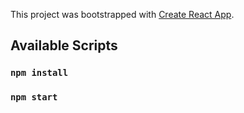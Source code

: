 This project was bootstrapped with [Create React App](https://github.com/facebook/create-react-app).

## Available Scripts

### `npm install`
### `npm start`


